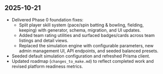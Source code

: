 ## 2025-10-21

- Delivered Phase 0 foundation fixes:
  - Split player skill system (pace/spin batting & bowling, fielding, keeping) with generator, schema, migration, and UI updates.
  - Added team rating utilities and surfaced badges/cards across team listings and detail views.
  - Replaced the simulation engine with configurable parameters, new admin management UI, API endpoints, and seeded balanced presets.
- Seeded default simulation configuration and refreshed Prisma client.
- Updated roadmap (`changes_to_make.md`) to reflect completed work and revised platform readiness metrics.
